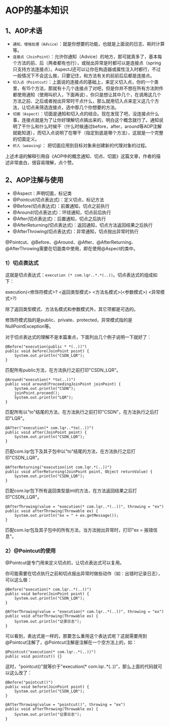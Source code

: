 
# AOP的基本知识

## 1、AOP术语
* `通知、增强处理（Advice）`：就是你想要的功能，也就是上面说的日志、耗时计算等。
* `连接点（JoinPoint）`：允许你通知（Advice）的地方，那可就真多了，基本每个方法的前、后（两者都有也行），或抛出异常是时都可以是连接点（spring只支持方法连接点）。AspectJ还可以让你在构造器或属性注入时都行，不过一般情况下不会这么做，只要记住，和方法有关的前前后后都是连接点。
* `切入点（Pointcut）`：上面说的连接点的基础上，来定义切入点，你的一个类里，有15个方法，那就有十几个连接点了对吧，但是你并不想在所有方法附件都使用通知（使用叫织入，下面再说），你只是想让其中几个，在调用这几个方法之前、之后或者抛出异常时干点什么，那么就用切入点来定义这几个方法，让切点来筛选连接点，选中那几个你想要的方法。
* `切面（Aspect）`：切面是通知和切入点的结合。现在发现了吧，没连接点什么事，连接点就是为了让你好理解切点搞出来的，明白这个概念就行了。通知说明了干什么和什么时候干（什么时候通过before，after，around等AOP注解就能知道），而切入点说明了在哪干（指定到底是哪个方法），这就是一个完整的切面定义。
* `织入（weaving）`： 把切面应用到目标对象来创建新的代理对象的过程。

上述术语的解释引用自《AOP中的概念通知、切点、切面》这篇文章，作者的描述非常直白，很容易理解，点个赞。

## 2、AOP注解与使用
* @Aspect：声明切面，标记类
* @Pointcut(切点表达式)：定义切点，标记方法
* @Before(切点表达式)：前置通知，切点之前执行
* @Around(切点表达式)：环绕通知，切点前后执行
* @After(切点表达式)：后置通知，切点之后执行
* @AfterReturning(切点表达式)：返回通知，切点方法返回结果之后执行
* @AfterThrowing(切点表达式)：异常通知，切点抛出异常时执行

@Pointcut、@Before、@Around、@After、@AfterReturning、@AfterThrowing需要在切面类中使用，即在使用@Aspect的类中。

### 1）切点表达式
这就是切点表达式：`execution (* com.lqr..*.*(..))`。切点表达式的组成如下：

execution(<修饰符模式>? <返回类型模式> <方法名模式>(<参数模式>) <异常模式>?)

除了返回类型模式、方法名模式和参数模式外，其它项都是可选的。

修饰符模式指的是public、private、protected，异常模式指的是NullPointException等。

对于切点表达式的理解不是本篇重点，下面列出几个例子说明一下就好了：

    @Before("execution(public * *(..))")
    public void before(JoinPoint point) {
        System.out.println("CSDN_LQR");
    }
匹配所有public方法，在方法执行之前打印"CSDN_LQR"。

    @Around("execution(* *to(..))")
    public void around(ProceedingJoinPoint joinPoint) {
        System.out.println("CSDN");
        joinPoint.proceed();
        System.out.println("LQR");
    }
匹配所有以"to"结尾的方法，在方法执行之前打印"CSDN"，在方法执行之后打印"LQR"。

    @After("execution(* com.lqr..*to(..))")
    public void after(JoinPoint point) {
        System.out.println("CSDN_LQR");
    }
匹配com.lqr包下及其子包中以"to"结尾的方法，在方法执行之后打印"CSDN_LQR"。

    @AfterReturning("execution(int com.lqr.*(..))")
    public void afterReturning(JoinPoint point, Object returnValue) {
        System.out.println("CSDN_LQR");
    }
匹配com.lqr包下所有返回类型是int的方法，在方法返回结果之后打印"CSDN_LQR"。

    @AfterThrowing(value = "execution(* com.lqr..*(..))", throwing = "ex")
    public void afterThrowing(Throwable ex) {
        System.out.println("ex = " + ex.getMessage());
    }
匹配com.lqr包及其子包中的所有方法，当方法抛出异常时，打印"ex = 报错信息"。

### 2）@Pointcut的使用
@Pointcut是专门用来定义切点的，让切点表达式可以复用。

你可能需要在切点执行之前和切点报出异常时做些动作（如：出错时记录日志），可以这么做：

    @Before("execution(* com.lqr..*(..))")
    public void before(JoinPoint point) {
        System.out.println("CSDN_LQR");
    }

    @AfterThrowing(value = "execution(* com.lqr..*(..))", throwing = "ex")
    public void afterThrowing(Throwable ex) {
        System.out.println("记录日志");
    }
可以看到，表达式是一样的，那要怎么重用这个表达式呢？这就需要用到@Pointcut注解了，@Pointcut注解是注解在一个空方法上的，如：

    @Pointcut("execution(* com.lqr..*(..))")
    public void pointcut() {}
这时，"pointcut()"就等价于"execution(* com.lqr..*(..))"，那么上面的代码就可以这么改了：

    @Before("pointcut()")
    public void before(JoinPoint point) {
        System.out.println("CSDN_LQR");
    }

    @AfterThrowing(value = "pointcut()", throwing = "ex")
    public void afterThrowing(Throwable ex) {
        System.out.println("记录日志");
    }
